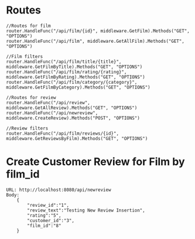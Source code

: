 # Routes

	//Routes for film
	router.HandleFunc("/api/film/{id}", middleware.GetFilm).Methods("GET", "OPTIONS")
	router.HandleFunc("/api/film", middleware.GetAllFilm).Methods("GET", "OPTIONS")
	
	//Film filters
	router.HandleFunc("/api/film/title/{title}", middleware.GetFilmByTitle).Methods("GET", "OPTIONS")
	router.HandleFunc("/api/film/rating/{rating}", middleware.GetFilmByRating).Methods("GET", "OPTIONS")
	router.HandleFunc("/api/film/category/{category}", middleware.GetFilmByCategory).Methods("GET", "OPTIONS")

	//Routes for review
	router.HandleFunc("/api/review", middleware.GetAllReview).Methods("GET", "OPTIONS")
	router.HandleFunc("/api/newreview", middleware.CreateReview).Methods("POST", "OPTIONS")
	
	//Review filters
	router.HandleFunc("/api/film/reviews/{id}", middleware.GetReviewsByFilm).Methods("GET", "OPTIONS")

# Create Customer Review for Film by film_id

	URL: http://localhost:8080/api/newreview
	Body:
		{
		    "review_id":"1",
		    "review_text":"Testing New Review Insertion",
		    "rating":"5",
		    "customer_id":"3",
		    "film_id":"8"
		}
